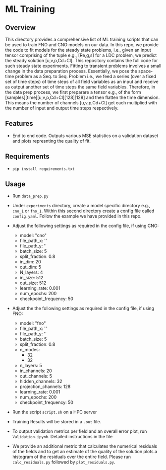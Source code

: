 # ML Training

## Overview

This directory provides a comprehensive list of ML training scripts that can be used to train FNO and CNO models on our data. In this repo, we provide the code to fit models for the steady state problems, i.e., given an input tensor comprising of the tuple e.g., [Re,g,s] for a LDC problem, we predict the steady solution [u,v,p,Cd+Cl]. This repository contains the full code for such steady state experiments. Fitting to transient problems involves a small change in the data preparation process. Essentially, we pose the space-time problem as a Seq. to Seq. Problem i.e., we feed a series (over a fixed set of time steps) of time steps of all field variables as an input and receive as output another set of time steps the same field variables. Therefore, in the data prep process, we first preparare a tensor e.g., of the form [samples][time][u,v,p,Cd+Cl][128][128] and then flatten the time dimension. This means the number of channels [u,v,p,Cd+Cl] get each multiplied with the number of input and output time steps respectively. 

## Features

- End to end code. Outputs various MSE statistics on a validation dataset and plots represnting the quality of fit.

## Requirements

- ```pip install requirements.txt```

## Usage
- Run ```data_prep.py```
- Under ```experiments``` directory, create a model specific directory e.g., ```cno_1``` or ```fno_1```. Within this second directory create a config file called ```config.yaml```. Follow the example we have provided in this repo.
- Adjust the following settings as required in the config file, if using CNO:

	- model: "cno"
	- file_path_x: ''
	- file_path_y: ''
	- batch_size: 5
	- split_fraction: 0.8
	- in_dim: 20
	- out_dim: 5
	- N_layers: 4
	- in_size: 512
	- out_size: 512
	- learning_rate: 0.001
	- num_epochs: 200
	- checkpoint_frequency: 50

- Adjust the the following settings as required in the config file, if using FNO:

	- model: "fno"
	- file_path_x: ''
	- file_path_y: ''
	- batch_size: 5
	- split_fraction: 0.8
	- n_modes:
  		- 32
  		- 32
	- n_layers: 5
	- in_channels: 20
	- out_channels: 5
	- hidden_channels: 32
	- projection_channels: 128
	- learning_rate: 0.001
	- num_epochs: 200
	- checkpoint_frequency: 50

- Run the script ```script.sh``` on a HPC server
- Training Results will be stored in a ```.out``` file.
- To output validation metrics per field and an overall error plot, run ```Validation.ipynb```. Detailed instructions in the file
- We provide an additional metric that calculates the numerical residuals of the fields and to get an estimate of the quality of the solution plots a histogram of the residuals over the entire field. Please run ```calc_residuals.py``` followed by ```plot_residuals.py```.
